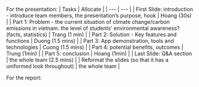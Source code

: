 For the presentation: 
 | Tasks | Allocate |
 | --- | --- |
 | First Slide: introduction - introduce team members, the presentation’s purpose, hook | Hoang (30s) |
 | Part 1: Problem - the current situation of climate change/carbon emissions in vietnam. the level of students’ environmental awareness? (facts, statistics) | Trang (1 min) |
 | Part 2: Solution - Key features and functions | Duong (1.5 mins) |
 | Part 3: App demonstration, tools and technologies | Cuong (1.5 mins) |
 | Part 4: potential benefits, outcomes | Trung (1min) |
 | Part 5: conclusion | Hoang (1min) | 
 | Last Slide: Q&A section | the whole team (2.5 mins) |
 | Reformat the slides (so that it has a uniformed look throughout) | the whole team |
 
 For the report:
